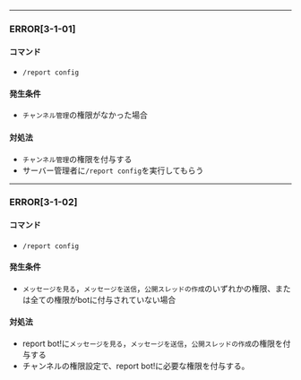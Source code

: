 
---

### ERROR[3-1-01]
#### コマンド
- `/report config`
#### 発生条件
- `チャンネル管理`の権限がなかった場合
#### 対処法
- `チャンネル管理`の権限を付与する
- サーバー管理者に`/report config`を実行してもらう

---

### ERROR[3-1-02]
#### コマンド
- `/report config`
#### 発生条件
- `メッセージを見る`，`メッセージを送信`，`公開スレッドの作成`のいずれかの権限、または全ての権限がbotに付与されていない場合
#### 対処法
- report bot!に`メッセージを見る`，`メッセージを送信`，`公開スレッドの作成`の権限を付与する
- チャンネルの権限設定で、report bot!に必要な権限を付与する。